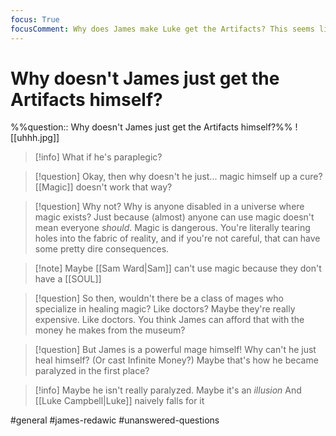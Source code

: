 ```yaml
---
focus: True
focusComment: Why does James make Luke get the Artifacts? This seems like a major plothole if not addressed.
---
```

# Why doesn't James just get the Artifacts himself?
%%question:: Why doesn't James just get the Artifacts himself?%%
![[uhhh.jpg]]

>[!info] What if he's paraplegic?

>[!question] Okay, then why doesn't he just... magic himself up a cure?
>[[Magic]] doesn't work that way?

>[!question] Why not? Why is anyone disabled in a universe where magic exists?
>Just because (almost) anyone can use magic doesn't mean everyone *should*. Magic is dangerous. You're literally tearing holes into the fabric of reality, and if you're not careful, that can have some pretty dire consequences.

>[!note] Maybe [[Sam Ward|Sam]] can't use magic because they don't have a [[SOUL]]

>[!question] So then, wouldn't there be a class of mages who specialize in healing magic? Like doctors?
>Maybe they're really expensive. Like doctors. You think James can afford that with the money he makes from the museum?

>[!question] But James is a powerful mage himself! Why can't he just heal himself? (Or cast Infinite Money?)
>Maybe that's how he became paralyzed in the first place?

>[!info] Maybe he isn't really paralyzed. Maybe it's an *illusion*
>And [[Luke Campbell|Luke]] naively falls for it


#general #james-redawic #unanswered-questions 